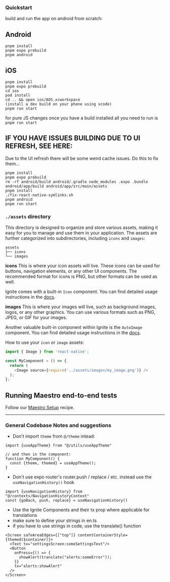 ### Quickstart

build and run the app on android from scratch:

## Android
```
pnpm install
pnpm expo prebuild
pnpm android
```

## iOS
```
pnpm install
pnpm expo prebuild
cd ios
pod install
cd .. && open ios/AOS.xcworkspace
(install a dev build on your phone using xcode)
pnpm run start
```

for pure JS changes once you have a build installed all you need to run is
```pnpm run start```

## IF YOU HAVE ISSUES BUILDING DUE TO UI REFRESH, SEE HERE:
Due to the UI refresh there will be some weird cache issues. Do this to fix them...

```
pnpm install
pnpm expo prebuild
rm -rf android/build android/.gradle node_modules .expo .bundle android/app/build android/app/src/main/assets
pnpm install
./fix-react-native-symlinks.sh 
pnpm android
pnpm run start
```

### `./assets` directory

This directory is designed to organize and store various assets, making it easy for you to manage and use them in your application. The assets are further categorized into subdirectories, including `icons` and `images`:

```tree
assets
├── icons
└── images
```

**icons**
This is where your icon assets will live. These icons can be used for buttons, navigation elements, or any other UI components. The recommended format for icons is PNG, but other formats can be used as well.

Ignite comes with a built-in `Icon` component. You can find detailed usage instructions in the [docs](https://github.com/infinitered/ignite/blob/master/docs/boilerplate/app/components/Icon.md).

**images**
This is where your images will live, such as background images, logos, or any other graphics. You can use various formats such as PNG, JPEG, or GIF for your images.

Another valuable built-in component within Ignite is the `AutoImage` component. You can find detailed usage instructions in the [docs](https://github.com/infinitered/ignite/blob/master/docs/Components-AutoImage.md).

How to use your `icon` or `image` assets:

```typescript
import { Image } from 'react-native';

const MyComponent = () => {
  return (
    <Image source={require('../assets/images/my_image.png')} />
  );
};
```

## Running Maestro end-to-end tests

Follow our [Maestro Setup](https://ignitecookbook.com/docs/recipes/MaestroSetup) recipe.


___


### General Codebase Notes and suggestions

- Don't import `theme` from `@/theme` intead:
```tsx
import {useAppTheme} from "@/utils/useAppTheme"

// and then in the component:
function MyComponent() {
  const {theme, themed} = useAppTheme();
}
```

- Don't use expo router's router.push / replace / etc. instead use the `useNavigationHistory()` hook
```tsx
import {useNavigationHistory} from "@/contexts/NavigationHistoryContext"
const {goBack, push, replace} = useNavigationHistory()
```

- Use the Ignite Components and their tx prop where applicable for translations
- make sure to define your strings in en.ts
- if you have to use strings in code, use the translate() function
```tsx
<Screen safeAreaEdges={["top"]} contentContainerStyle={themed($container)}>
  <Text tx="settingsScreen:someSettingsText"/>
  <Button
    onPress={() => {
      showAlert(translate("alerts:someError"));
    }}
    tx="alerts:showAlert"
  />
</Screen>
```